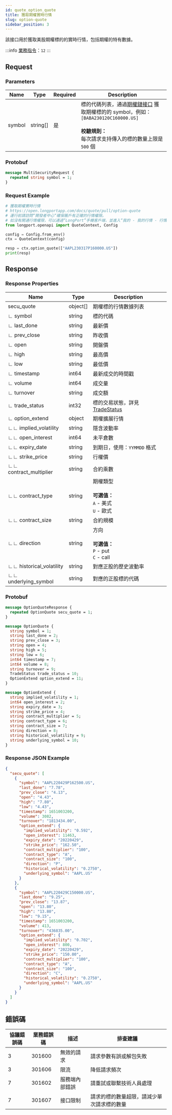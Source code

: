 ```yaml
---
id: quote_option_quote
title: 獲取期權實時行情
slug: option-quote
sidebar_position: 3
---
```


該接口用於獲取美股期權標的的實時行情，包括期權的特有數據。

<SDKLinks module="quote" klass="QuoteContext" method="option_quote" />

:::info
[業務指令](../../socket/biz-command)：`12`
:::

## Request

### Parameters

| Name   | Type     | Required | Description                                                                                                                                                                                  |
| ------ | -------- | -------- | -------------------------------------------------------------------------------------------------------------------------------------------------------------------------------------------- |
| symbol | string[] | 是       | 標的代碼列表，通過[期權鏈接口](./optionchain-date-strike.md) 獲取期權標的的 symbol，例如：`[BABA230120C160000.US]` <br /><br />**校驗規則：**<br />每次請求支持傳入的標的數量上限是 `500` 個 |

### Protobuf

```protobuf
message MultiSecurityRequest {
  repeated string symbol = 1;
}
```

### Request Example

```python
# 獲取期權實時行情
# https://open.longportapp.com/docs/quote/pull/option-quote
# 運行前請訪問“開發者中心“確保賬戶有正確的行情權限。
# 如沒有開通行情權限，可以通過“LongPort”手機客戶端，並進入“我的 - 我的行情 - 行情商城”購買開通行情權限。
from longport.openapi import QuoteContext, Config

config = Config.from_env()
ctx = QuoteContext(config)

resp = ctx.option_quote(["AAPL230317P160000.US"])
print(resp)
```

## Response

### Response Properties

| Name                     | Type     | Description                                                         |
| ------------------------ | -------- | ------------------------------------------------------------------- |
| secu_quote               | object[] | 期權標的行情數據列表                                                |
| ∟ symbol                 | string   | 標的代碼                                                            |
| ∟ last_done              | string   | 最新價                                                              |
| ∟ prev_close             | string   | 昨收價                                                              |
| ∟ open                   | string   | 開盤價                                                              |
| ∟ high                   | string   | 最高價                                                              |
| ∟ low                    | string   | 最低價                                                              |
| ∟ timestamp              | int64    | 最新成交的時間戳                                                    |
| ∟ volume                 | int64    | 成交量                                                              |
| ∟ turnover               | string   | 成交額                                                              |
| ∟ trade_status           | int32    | 標的交易狀態，詳見 [TradeStatus](../objects#tradestatus---交易狀態) |
| ∟ option_extend          | object   | 期權擴展行情                                                        |
| ∟∟ implied_volatility    | string   | 隱含波動率                                                          |
| ∟∟ open_interest         | int64    | 未平倉數                                                            |
| ∟∟ expiry_date           | string   | 到期日，使用：`YYMMDD` 格式                                         |
| ∟∟ strike_price          | string   | 行權價                                                              |
| ∟∟ contract_multiplier   | string   | 合約乘數                                                            |
| ∟∟ contract_type         | string   | 期權類型 <br /><br />**可選值：**<br />`A` - 美式 <br />`U` - 歐式  |
| ∟∟ contract_size         | string   | 合約規模                                                            |
| ∟∟ direction             | string   | 方向 <br /><br />**可選值：**<br />`P` - put <br />`C` - call       |
| ∟∟ historical_volatility | string   | 對應正股的歷史波動率                                                |
| ∟∟ underlying_symbol     | string   | 對應的正股標的代碼                                                  |

### Protobuf

```protobuf
message OptionQuoteResponse {
  repeated OptionQuote secu_quote = 1;
}

message OptionQuote {
  string symbol = 1;
  string last_done = 2;
  string prev_close = 3;
  string open = 4;
  string high = 5;
  string low = 6;
  int64 timestamp = 7;
  int64 volume = 8;
  string turnover = 9;
  TradeStatus trade_status = 10;
  OptionExtend option_extend = 11;
}

message OptionExtend {
  string implied_volatility = 1;
  int64 open_interest = 2;
  string expiry_date = 3;
  string strike_price = 4;
  string contract_multiplier = 5;
  string contract_type = 6;
  string contract_size = 7;
  string direction = 8;
  string historical_volatility = 9;
  string underlying_symbol = 10;
}
```

### Response JSON Example

```json
{
  "secu_quote": [
    {
      "symbol": "AAPL220429P162500.US",
      "last_done": "7.78",
      "prev_close": "4.13",
      "open": "4.43",
      "high": "7.80",
      "low": "4.43",
      "timestamp": 1651003200,
      "volume": 3082,
      "turnover": "1813434.00",
      "option_extend": {
        "implied_volatility": "0.592",
        "open_interest": 11463,
        "expiry_date": "20220429",
        "strike_price": "162.50",
        "contract_multiplier": "100",
        "contract_type": "A",
        "contract_size": "100",
        "direction": "P",
        "historical_volatility": "0.2750",
        "underlying_symbol": "AAPL.US"
      }
    },
    {
      "symbol": "AAPL220429C150000.US",
      "last_done": "9.25",
      "prev_close": "13.87",
      "open": "13.80",
      "high": "13.80",
      "low": "9.15",
      "timestamp": 1651003200,
      "volume": 413,
      "turnover": "436835.00",
      "option_extend": {
        "implied_volatility": "0.702",
        "open_interest": 800,
        "expiry_date": "20220429",
        "strike_price": "150.00",
        "contract_multiplier": "100",
        "contract_type": "A",
        "contract_size": "100",
        "direction": "C",
        "historical_volatility": "0.2750",
        "underlying_symbol": "AAPL.US"
      }
    }
  ]
}
```

## 錯誤碼

| 協議錯誤碼 | 業務錯誤碼 | 描述           | 排查建議                                   |
| ---------- | ---------- | -------------- | ------------------------------------------ |
| 3          | 301600     | 無效的請求     | 請求參數有誤或解包失敗                     |
| 3          | 301606     | 限流           | 降低請求頻次                               |
| 7          | 301602     | 服務端內部錯誤 | 請重試或聯繫技術人員處理                   |
| 7          | 301607     | 接口限制       | 請求的標的數量超限，請減少單次請求標的數量 |
